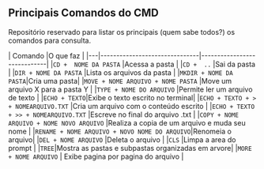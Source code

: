 ## Principais Comandos do CMD

Repositório reservado para listar os principais (quem sabe todos?) os comandos para consulta. 

|  Comando                          |O que faz                         |
|---|-------------------------------|-----------------------------|
|`CD + 	NOME DA PASTA`            |Acessa a pasta            |
|`CD + 	..`            |Sai da pasta            |
|`DIR + NOME DA PASTA`            |Lista os arquivos da pasta            |
|`MKDIR + NOME DA PASTA`|Cria uma pasta|
|`MOVE + NOME ARQUIVO + NOME PASTA`            |Move um arquivo X para a pasta Y            |
|`TYPE + NOME DO ARQUIVO`            |Permite ler um arquivo de texto            |
|`ECHO + TEXTO`|Exibe o texto escrito no terminal|
|`ECHO + TEXTO + > + NOMEARQUIVO.TXT`            |Cria um arquivo com o conteúdo escrito            |
|`ECHO + TEXTO + >> + NOMEARQUIVO.TXT`            |Escreve no final do arquivo .txt            |
|`COPY + NOME ARQUIVO + NOME NOVO ARQUIVO`            |Realiza a copia de um arquivo e muda seu nome            |
|`RENAME + NOME ARQUIVO + NOVO NOME DO ARQUIVO`|Renomeia o arquivo|
|`DEL + NOME ARQUIVO`            |Deleta o arquivo            |
|`CLS`            |Limpa a area do prompt            |
|`TREE`|Mostra as pastas e subpastas organizadas em arvore|
|`MORE + NOME ARQUIVO`            | Exibe pagina por pagina do arquivo            |
